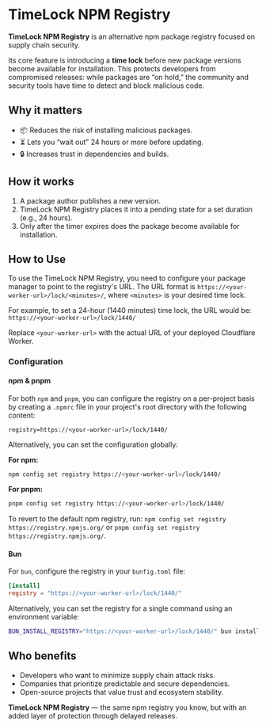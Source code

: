 # TimeLock NPM Registry

**TimeLock NPM Registry** is an alternative npm package registry focused on supply chain security.

Its core feature is introducing a **time lock** before new package versions become available for installation.
This protects developers from compromised releases: while packages are “on hold,” the community and security tools have time to detect and block malicious code.

## Why it matters

- 📦 Reduces the risk of installing malicious packages.
- ⏳ Lets you “wait out” 24 hours or more before updating.
- 🔒 Increases trust in dependencies and builds.

## How it works

1. A package author publishes a new version.
2. TimeLock NPM Registry places it into a pending state for a set duration (e.g., 24 hours).
3. Only after the timer expires does the package become available for installation.

## How to Use

To use the TimeLock NPM Registry, you need to configure your package manager to point to the registry's URL. The URL format is `https://<your-worker-url>/lock/<minutes>/`, where `<minutes>` is your desired time lock.

For example, to set a 24-hour (1440 minutes) time lock, the URL would be:
`https://<your-worker-url>/lock/1440/`

Replace `<your-worker-url>` with the actual URL of your deployed Cloudflare Worker.

### Configuration

#### npm & pnpm

For both `npm` and `pnpm`, you can configure the registry on a per-project basis by creating a `.npmrc` file in your project's root directory with the following content:

```
registry=https://<your-worker-url>/lock/1440/
```

Alternatively, you can set the configuration globally:

**For npm:**

```bash
npm config set registry https://<your-worker-url>/lock/1440/
```

**For pnpm:**

```bash
pnpm config set registry https://<your-worker-url>/lock/1440/
```

To revert to the default npm registry, run:
`npm config set registry https://registry.npmjs.org/` or `pnpm config set registry https://registry.npmjs.org/`.

#### Bun

For `bun`, configure the registry in your `bunfig.toml` file:

```toml
[install]
registry = "https://<your-worker-url>/lock/1440/"
```

Alternatively, you can set the registry for a single command using an environment variable:

```bash
BUN_INSTALL_REGISTRY="https://<your-worker-url>/lock/1440/" bun install
```

## Who benefits

- Developers who want to minimize supply chain attack risks.
- Companies that prioritize predictable and secure dependencies.
- Open-source projects that value trust and ecosystem stability.

**TimeLock NPM Registry** — the same npm registry you know, but with an added layer of protection through delayed releases.
